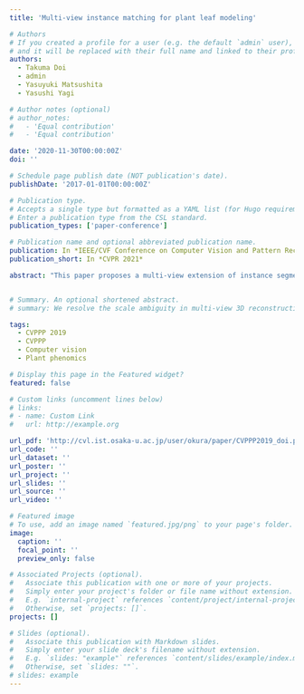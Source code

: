 ```yaml
---
title: 'Multi-view instance matching for plant leaf modeling'

# Authors
# If you created a profile for a user (e.g. the default `admin` user), write the username (folder name) here
# and it will be replaced with their full name and linked to their profile.
authors:
  - Takuma Doi
  - admin
  - Yasuyuki Matsushita
  - Yasushi Yagi

# Author notes (optional)
# author_notes:
#   - 'Equal contribution'
#   - 'Equal contribution'

date: '2020-11-30T00:00:00Z'
doi: ''

# Schedule page publish date (NOT publication's date).
publishDate: '2017-01-01T00:00:00Z'

# Publication type.
# Accepts a single type but formatted as a YAML list (for Hugo requirements).
# Enter a publication type from the CSL standard.
publication_types: ['paper-conference']

# Publication name and optional abbreviated publication name.
publication: In *IEEE/CVF Conference on Computer Vision and Pattern Recognition (CVPR 2021)*
publication_short: In *CVPR 2021*

abstract: "This paper proposes a multi-view extension of instance segmentation without relying on texture or shape descriptor matching. Multi-view instance segmentation becomes challenging for scenes with repetitive textures and shapes, e.g., plant leaves, due to the difficulty of multi-view matching using texture or shape descriptors. To this end, we propose a multi-view region matching method based on epipolar geometry, which does not rely on any feature descriptors. We further show that the epipolar region matching can be easily integrated into instance segmentation and effective for instance-wise 3D reconstruction. Experiments demonstrate the improved accuracy of multi-view instance matching and the 3D reconstruction compared to the baseline methods."


# Summary. An optional shortened abstract.
# summary: We resolve the scale ambiguity in multi-view 3D reconstruction with dual-pixel imaging. 

tags:
  - CVPPP 2019
  - CVPPP
  - Computer vision
  - Plant phenomics

# Display this page in the Featured widget?
featured: false 

# Custom links (uncomment lines below)
# links:
# - name: Custom Link
#   url: http://example.org

url_pdf: 'http://cvl.ist.osaka-u.ac.jp/user/okura/paper/CVPPP2019_doi.pdf'
url_code: ''
url_dataset: ''
url_poster: ''
url_project: ''
url_slides: ''
url_source: ''
url_video: ''

# Featured image
# To use, add an image named `featured.jpg/png` to your page's folder.
image:
  caption: ''
  focal_point: ''
  preview_only: false

# Associated Projects (optional).
#   Associate this publication with one or more of your projects.
#   Simply enter your project's folder or file name without extension.
#   E.g. `internal-project` references `content/project/internal-project/index.md`.
#   Otherwise, set `projects: []`.
projects: []

# Slides (optional).
#   Associate this publication with Markdown slides.
#   Simply enter your slide deck's filename without extension.
#   E.g. `slides: "example"` references `content/slides/example/index.md`.
#   Otherwise, set `slides: ""`.
# slides: example
---
```


<!-- {{% callout note %}}
Click the _Cite_ button above to demo the feature to enable visitors to import publication metadata into their reference management software.
{{% /callout %}}

{{% callout note %}}
Create your slides in Markdown - click the _Slides_ button to check out the example.
{{% /callout %}}

Add the publication's **full text** or **supplementary notes** here. You can use rich formatting such as including [code, math, and images](https://docs.hugoblox.com/content/writing-markdown-latex/). -->
